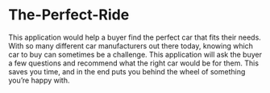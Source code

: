 # The-Perfect-Ride

This application would help a buyer find the perfect car that fits their needs. With so many different car manufacturers out there today, knowing which car to buy can sometimes be a challenge. This application will ask the buyer a few questions and recommend what the right car would be for them. This saves you time, and in the end puts you behind the wheel of something you’re happy with.
